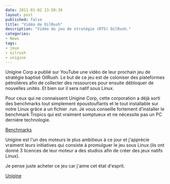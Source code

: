 ```yaml
---
date: 2011-01-02 13:50:39
layout: post
published: false
title: "Vidéo de OilRush"
description: "Vidéo du jeu de stratégie (RTS) OilRush."
categories:
- News
tags:
- jeux
- oilrush
- unigine
---
```


Unigine Corp a publié sur YouTube une vidéo de leur prochain jeu de stratégie baptisé OilRush. Le but de ce jeu est de coloniser des plateformes pétrolières afin de collecter des ressources pour ensuite débloquer de nouvelles unités. Et bien sur il sera natif sous Linux.

Pour ceux qui ne connaissent Unigine Corp, cette corporation a déjà sorti des benchmarks tout simplement époustouflants et le tout installable sur notre Linux grâce a un fichier .run. Je vous conseille fortement d'installer le benchmark Tropics qui est vraiment somptueux et ne nécessite pas un PC dernière technologie.

<!-- more -->

[Benchmarks](http://unigine.com/download/)

Unigine est l'un des moteurs le plus ambitieux à ce jour et j'apprécie vraiment leurs initiatives qui consiste à promulguer le jeu sous Linux (ils ont donné 3 licences de leur moteur a des studios afin de créer des jeux natifs Linux).

Je pense juste acheter ce jeu car j'aime cet état d'esprit.

[Unigine](http://unigine.com/)
